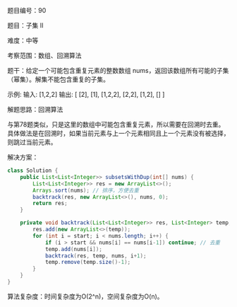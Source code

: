 题目编号：90

题目：子集 II

难度：中等

考察范围：数组、回溯算法

题干：给定一个可能包含重复元素的整数数组 nums，返回该数组所有可能的子集（幂集）。解集不能包含重复的子集。

示例:
输入: [1,2,2]
输出:
[
  [2],
  [1],
  [1,2,2],
  [2,2],
  [1,2],
  []
]

解题思路：回溯算法

与第78题类似，只是这里的数组中可能包含重复元素，所以需要在回溯时去重。具体做法是在回溯时，如果当前元素与上一个元素相同且上一个元素没有被选择，则跳过当前元素。

解决方案：

```java
class Solution {
    public List<List<Integer>> subsetsWithDup(int[] nums) {
        List<List<Integer>> res = new ArrayList<>();
        Arrays.sort(nums); // 排序，方便去重
        backtrack(res, new ArrayList<>(), nums, 0);
        return res;
    }

    private void backtrack(List<List<Integer>> res, List<Integer> temp, int[] nums, int start) {
        res.add(new ArrayList<>(temp));
        for (int i = start; i < nums.length; i++) {
            if (i > start && nums[i] == nums[i-1]) continue; // 去重
            temp.add(nums[i]);
            backtrack(res, temp, nums, i+1);
            temp.remove(temp.size()-1);
        }
    }
}
```

算法复杂度：时间复杂度为O(2^n)，空间复杂度为O(n)。